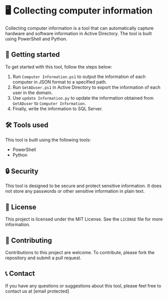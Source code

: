 # 🖥️ Collecting computer information

Collecting computer information is a tool that can automatically capture hardware and software information in Active Directory. The tool is built using PowerShell and Python.

## 🚀 Getting started

To get started with this tool, follow the steps below:

1. Run `Computer Information.ps1` to output the information of each computer in JSON format to a specified path.
2. Run `GetADuser.ps1` in Active Directory to export the information of each user in the domain.
3. Use `update Information.py` to update the information obtained from `GetADuser` to `Computer Information`.
4. Finally, write the information to SQL Server.

## 🛠️ Tools used

This tool is built using the following tools:

- PowerShell
- Python

## 🔒 Security

This tool is designed to be secure and protect sensitive information. It does not store any passwords or other sensitive information in plain text.

## 📝 License

This project is licensed under the MIT License. See the `LICENSE` file for more information.

## 🤝 Contributing

Contributions to this project are welcome. To contribute, please fork the repository and submit a pull request.

## 📞 Contact

If you have any questions or suggestions about this tool, please feel free to contact us at [email protected]
